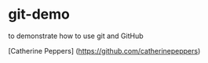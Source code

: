 # git-demo
to demonstrate how to use git and GitHub

[Catherine Peppers] (https://github.com/catherinepeppers)
